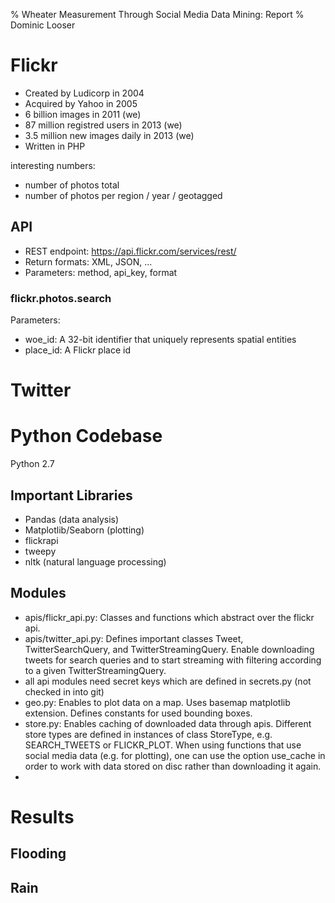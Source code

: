 % Wheater Measurement Through Social Media Data Mining: Report
% Dominic Looser

Flickr
======

- Created by Ludicorp in 2004
- Acquired by Yahoo in 2005
- 6 billion images in 2011 (we) 
- 87 million registred users in 2013 (we) 
- 3.5 million new images daily in 2013 (we)    
- Written in PHP

interesting numbers:
- number of photos total
- number of photos per region / year / geotagged

API
---
- REST endpoint: https://api.flickr.com/services/rest/
- Return formats: XML, JSON, ...
- Parameters: method, api_key, format 

### flickr.photos.search

Parameters:
- woe_id: A 32-bit identifier that uniquely represents spatial entities
- place_id: A Flickr place id 


Twitter
=======

Python Codebase
==============

Python 2.7

Important Libraries
---
- Pandas (data analysis)
- Matplotlib/Seaborn (plotting)
- flickrapi
- tweepy
- nltk (natural language processing)

Modules
---
- apis/flickr_api.py: Classes and functions which abstract over the flickr api.
- apis/twitter_api.py: Defines important classes Tweet, TwitterSearchQuery, and TwitterStreamingQuery. Enable downloading tweets for search queries and to start streaming with filtering according to a given TwitterStreamingQuery. 
- all api modules need secret keys which are defined in secrets.py (not checked in into git)
- geo.py: Enables to plot data on a map. Uses basemap matplotlib extension. Defines constants for used bounding boxes.  
- store.py: Enables caching of downloaded data through apis. Different store types are defined in instances of class StoreType, e.g. SEARCH_TWEETS or FLICKR_PLOT. When using functions that use social media data (e.g. for plotting), one can use the option use_cache in order to work with data stored on disc rather than downloading it again.
- 


Results
===

Flooding
---

Rain
---


